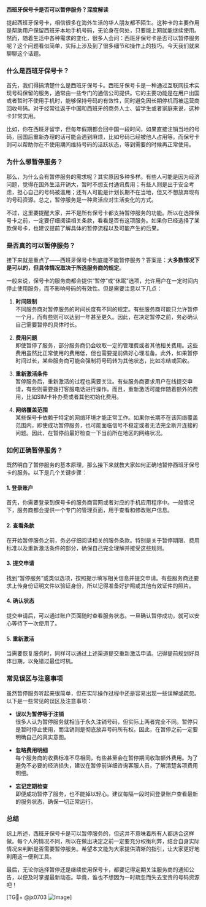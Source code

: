 **西班牙保号卡是否可以暂停服务？深度解读**

提起西班牙保号卡，相信很多在海外生活的华人朋友都不陌生。这种卡的主要作用是帮助用户保留西班牙本地手机号码，无论身在何处，只要能上网就能继续使用。然而，随着生活中各种需求的变化，很多人会问：西班牙保号卡是否可以暂停服务呢？这个问题看似简单，实际上涉及到了很多细节和操作上的技巧。今天我们就来聊聊这个话题。

### 什么是西班牙保号卡？

首先，我们得搞清楚什么是西班牙保号卡。西班牙保号卡是一种通过互联网技术实现号码保留的服务，通常由一些专门的通信公司提供。它的主要功能是在用户出国或者暂时不使用手机时，能够保持号码的有效性，同时避免因长期停机而被运营商回收号码。对于经常往返于中国和西班牙的商务人士、留学生或者家庭来说，这种卡非常实用。

比如，你在西班牙留学，但每年假期都会回中国一段时间，如果直接注销当地的号码，回国后重新办理的话可能会遇到麻烦，比如号码已经被他人占用等。而保号卡则可以帮助你在不使用期间维持号码的活跃状态，等到需要的时候再正常使用。

### 为什么想暂停服务？

那么，为什么会有暂停服务的需求呢？其实原因多种多样。有些人可能是因为经济问题，觉得在国外生活开销大，暂时不想支付通讯费用；有些人则是出于安全考虑，担心自己的号码被滥用；还有人可能是计划长期不在当地，但又不想放弃现有的号码资源。总之，暂停服务是一种灵活应对生活变化的方式。

不过，这里要提醒大家，并不是所有保号卡都支持暂停服务的功能。所以在选择保号卡之前，一定要仔细阅读相关条款，看看是否有这项服务。如果你已经选择了某款保号卡，也建议提前了解具体的暂停流程以及可能产生的后果。

### 是否真的可以暂停服务？

接下来就是重点了——西班牙保号卡到底能不能暂停服务？答案是：**大多数情况下是可以的，但具体情况取决于所选服务商的规定**。

一般来说，保号卡的服务商都会提供“暂停”或“休眠”选项，允许用户在一定时间内停止使用服务，而不影响号码的有效性。但是需要注意以下几点：

1. **时间限制**  
   不同服务商对暂停服务的时间长度有不同的规定。有些服务商可能只允许暂停一个月，而有些则可以达到一年甚至更久。因此，在决定暂停之前，务必确认自己需要暂停的具体时长。

2. **费用问题**  
   即使暂停了服务，部分服务商仍会收取一定的管理费或者其他相关费用。这些费用虽然比正常使用的费用低，但也需要提前做好心理准备。此外，如果暂停时间过长，某些服务商可能会强制将号码转为其他状态，比如冻结或回收。

3. **重新激活条件**  
   暂停服务后，重新激活的过程也需要关注。有些服务商要求用户在线提交申请，有些则需要拨打客服电话进行操作。而且，重新激活可能伴随着额外的费用，比如SIM卡补办费或者其他初始化费用。

4. **网络覆盖范围**  
   某些保号卡依赖于特定的网络环境才能正常工作。如果你长期不在该网络覆盖范围内，即使成功暂停服务，也可能面临信号不稳定或者无法完全断开连接的问题。因此，在暂停前最好检查一下当前所在地区的网络状况。

### 如何正确暂停服务？

既然明白了暂停服务的基本原理，那么接下来就教大家如何正确地暂停西班牙保号卡的服务。以下是几个关键步骤：

#### 1. 登录账户
首先，你需要登录到保号卡的服务商官网或者对应的手机应用程序中。一般情况下，服务商都会提供一个专门的管理页面，用于查看和修改账户信息。

#### 2. 查看条款
在开始暂停服务之前，务必仔细阅读相关的服务条款。特别是关于暂停期限、费用标准以及重新激活条件的部分，确保自己完全理解并接受这些规则。

#### 3. 提交申请
找到“暂停服务”或类似选项，按照提示填写相关信息并提交申请。有些服务商还要求上传身份证明文件以验证身份，所以记得准备好护照或其他有效证件的照片。

#### 4. 确认状态
提交申请后，可以通过账户页面随时查看服务状态。一旦确认暂停成功，就可以安心等待下一次使用了。

#### 5. 重新激活
当需要恢复服务时，同样可以通过上述渠道提交重新激活申请。记得提前规划好具体日期，以免错过最佳时机。

### 常见误区与注意事项

虽然暂停服务听起来很简单，但在实际操作过程中还是容易出现一些误解或疏忽。以下是一些常见的误区及注意事项：

- **误以为暂停等于注销**  
  很多人认为暂停服务就相当于永久注销号码，但实际上两者完全不同。暂停只是暂时停止使用，而注销则是彻底放弃号码所有权。因此，在暂停之前一定要明确自己的真实意图。

- **忽略费用明细**  
  每个服务商的收费标准不尽相同，有些甚至会在暂停期间收取额外费用。为了避免不必要的经济损失，建议在暂停前详细咨询客服人员，了解清楚各项费用明细。

- **忘记定期检查**  
  即便成功暂停了服务，也不能掉以轻心。建议每隔一段时间登录账户查看最新的服务状态，确保一切正常运行。

### 总结

综上所述，西班牙保号卡是可以暂停服务的，但这并不意味着所有人都适合这样做。每个人的情况不同，所以在做出决定之前一定要充分权衡利弊，结合自身实际情况来判断是否需要暂停服务。希望本文能为大家提供清晰的指引，让大家更好地利用这一便利工具。

最后，无论你选择暂停还是继续使用保号卡，都要记得定期关注服务商的通知公告，以便及时掌握最新动态。毕竟，谁也不想因为一时疏忽而失去宝贵的号码资源吧！

[TG💪+ @jx0703 ![Image](https://github.com/user-attachments/assets/dbca1d08-cadb-493c-b0ec-ad6f7a83f270)]